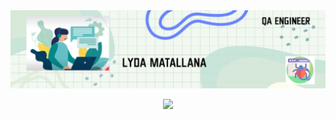 <div id="header" align="center">
  <img decoding="async" src="https://github.com/LydaMatallana/LydaMatallana/blob/main/banner%20git.png" width="800"/>
</div>

<p align="center" width="50%">
    <img width="15%" src="https://img.shields.io/badge/LinkedIn-0077B5?style=for-the-badge&logo=linkedin&logoColor=white">
</p>

<!--
**LydaMatallana/LydaMatallana** is a ✨ _special_ ✨ repository because its `README.md` (this file) appears on your GitHub profile.

Here are some ideas to get you started:

- 🔭 I’m currently working on ...
- 🌱 I’m currently learning ...
- 👯 I’m looking to collaborate on ...
- 🤔 I’m looking for help with ...
- 💬 Ask me about ...
- 📫 How to reach me: ...
- 😄 Pronouns: ...
- ⚡ Fun fact: ...
-->
